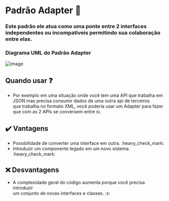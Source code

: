 # Padrão Adapter :electric_plug:

<h3> Este padrão ele atua como uma ponte entre 2 interfaces independentes ou incompativeis permitindo sua colaboração entre elas. </h3>

<h3> Diagrama UML do Padrão Adapter </h3>

![image](https://upload.wikimedia.org/wikipedia/commons/4/4e/Adapter_pattern.png)

## Quando usar :question: 

<ul>
  <li>Por exemplo em uma situação onde você tem uma API que trabalha em JSON mas precisa consumir dados de uma outra api de terceiros </br>
  que trabalha no formato XML, você poderia usar um Adapter para fazer que com as 2 APIs se conversem entre si.
  </li>
</ul>


## :heavy_check_mark: Vantagens 

<ul>
  <li>Possibilidade de converter uma interface em outra. :heavy_check_mark: </li> 
  <li>Introduzir um componente legado em um novo sistema. :heavy_check_mark: </li> 
</ul>

## :x: Desvantagens

<ul>
  <li>A complexidade geral do código aumenta porque você precisa introduzir </br>
  um conjunto de novas interfaces e classes. :x:
  </li> 
</ul>
